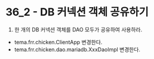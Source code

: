 # 36_2 - DB 커넥션 객체 공유하기

1) 한 개의 DB 커넥션 객체를 DAO 모두가 공유하여 사용하라.

- tema.frr.chicken.ClientApp 변경한다.
- tema.frr.chicken.dao.mariadb.XxxDaoImpl 변경한다.


